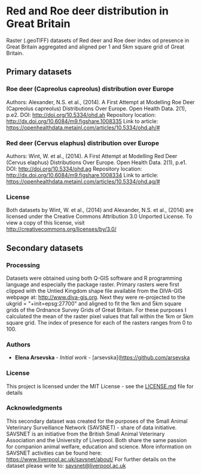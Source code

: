 # Red and Roe deer distribution in Great Britain

Raster (.geoTIFF) datasets of Red deer and Roe deer index od presence in Great Britain aggregated and aligned per 1 and 5km square grid of Great Britain.

## Primary datasets

### Roe deer (Capreolus capreolus) distribution over Europe
Authors: Alexander, N.S. et al., (2014). A First Attempt at Modelling Roe Deer (Capreolus capreolus) Distributions Over Europe. Open Health Data. 2(1), p.e2. DOI: http://doi.org/10.5334/ohd.ah
Repository location: http://dx.doi.org/10.6084/m9.figshare.1008335
Link to article: https://openhealthdata.metajnl.com/articles/10.5334/ohd.ah/#

### Red deer (Cervus elaphus) distribution over Europe
Authors: Wint, W. et al., (2014). A First Attempt at Modelling Red Deer (Cervus elaphus) Distributions Over Europe. Open Health Data. 2(1), p.e1. DOI: http://doi.org/10.5334/ohd.ag
Repository location: http://dx.doi.org/10.6084/m9.figshare.1008334
Link to article: https://openhealthdata.metajnl.com/articles/10.5334/ohd.ag/#

### License
Both datasets by Wint, W. et al., (2014) and Alexander, N.S. et al., (2014) are licensed under the Creative Commons Attribution 3.0 Unported License. To view a copy of this license, visit http://creativecommons.org/licenses/by/3.0/

## Secondary datasets

### Processing
Datasets were obtained using both Q-GIS software and R programming language and especially the package raster.
Primary rasters were first clipped with the Untied Kingdom shape file available from the DIVA-GIS webpage at: http://www.diva-gis.org.
Next they were re-projected to the ukgrid = "+init=epsg:27700" and aligned to fit the 1km and 5km square grids of the Ordnance Survey Grids of Great Britain. For these purposes I calculated the mean of the raster pixel values that fall within the 1km or 5km square grid.
The index of presence for each of the rasters ranges from 0 to 100.

### Authors
* **Elena Arsevska** - *Initial work* - [arsevska](https://github.com/arsevska

### License
This project is licensed under the MIT License - see the [LICENSE.md](LICENSE.md) file for details

### Acknowledgments
This secondary dataset was created for the purposes of the Small Animal Veterinary Surveillance Network (SAVSNET) - share of data initiative.
SAVSNET is an initiative from the British Small Animal Veterinary Association and the University of Liverpool. Both share the same passion for companion animal welfare, education and science.
More information on SAVSNET activities can be found here: https://www.liverpool.ac.uk/savsnet/about/
For further details on the dataset please write to: savsnet@liverpool.ac.uk
